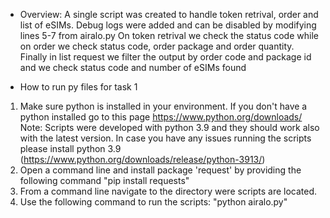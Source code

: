 - Overview:
A single script was created to handle token retrival, order and list of eSIMs.
Debug logs were added and can be disabled by modifying lines 5-7 from airalo.py
On token retrival we check the status code while on order we check status code, order package and order quantity.
Finally in list request we filter the output by order code and package id and we check status code and number of eSIMs found

- How to run py files for task 1
1) Make sure python is installed in your environment. If you don't have a python installed go to this page https://www.python.org/downloads/
   Note: Scripts were developed with python 3.9 and they should work also with the latest version. In case you have any issues running the scripts please install python 3.9 (https://www.python.org/downloads/release/python-3913/)
2) Open a command line and install package 'request' by providing the following command "pip install requests"
3) From a command line navigate to the directory were scripts are located.
4) Use the following command to run the scripts: "python airalo.py"


